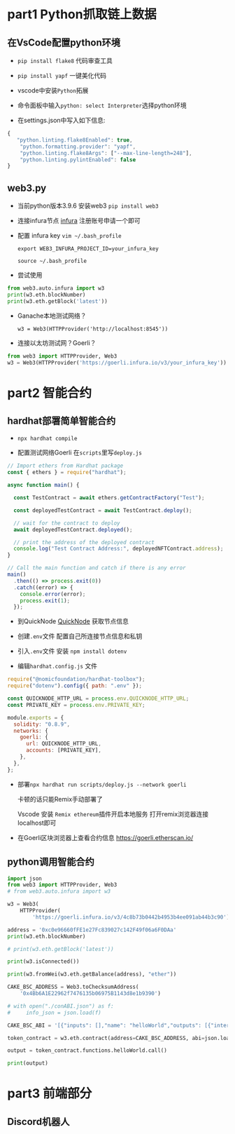 # part1 Python抓取链上数据

## 在VsCode配置python环境

- `pip install flake8` 代码审查工具

- `pip install yapf` 一键美化代码

- vscode中安装`Python`拓展

- 命令面板中输入`python: select Interpreter`选择python环境

- 在settings.json中写入如下信息:

```js
{
   "python.linting.flake8Enabled": true,
    "python.formatting.provider": "yapf",
    "python.linting.flake8Args": ["--max-line-length=248"],
    "python.linting.pylintEnabled": false
}
```

## web3.py

- 当前python版本3.9.6 安装web3 `pip install web3`

- 连接infura节点 [infura](https://infura.io/) 注册账号申请一个即可

- 配置 infura key `vim ~/.bash_profile`
  
  `export WEB3_INFURA_PROJECT_ID=your_infura_key`
  
  `source ~/.bash_profile`

- 尝试使用

```python
from web3.auto.infura import w3
print(w3.eth.blockNumber)
print(w3.eth.getBlock('latest'))
```

- Ganache本地测试网络？
  
  `w3 = Web3(HTTPProvider('http://localhost:8545'))`

- 连接以太坊测试网？Goerli？

```python
from web3 import HTTPProvider, Web3
w3 = Web3(HTTPProvider('https://goerli.infura.io/v3/your_infura_key'))
```

# part2 智能合约

## hardhat部署简单智能合约

- `npx hardhat compile`

- 配置测试网络Goerli 在`scripts`里写`deploy.js`

```js
// Import ethers from Hardhat package
const { ethers } = require("hardhat");

async function main() {

  const TestContract = await ethers.getContractFactory("Test");

  const deployedTestContract = await TestContract.deploy();

  // wait for the contract to deploy
  await deployedTestContract.deployed();

  // print the address of the deployed contract
  console.log("Test Contract Address:", deployedNFTContract.address);
}

// Call the main function and catch if there is any error
main()
  .then(() => process.exit(0))
  .catch((error) => {
    console.error(error);
    process.exit(1);
  });
```

- 到QuickNode [QuickNode](https://www.quicknode.com/) 获取节点信息

- 创建`.env`文件 配置自己所连接节点信息和私钥

- 引入`.env`文件 安装 `npm install dotenv`

- 编辑`hardhat.config.js` 文件

```js
require("@nomicfoundation/hardhat-toolbox");
require("dotenv").config({ path: ".env" });

const QUICKNODE_HTTP_URL = process.env.QUICKNODE_HTTP_URL;
const PRIVATE_KEY = process.env.PRIVATE_KEY;

module.exports = {
  solidity: "0.8.9",
  networks: {
    goerli: {
      url: QUICKNODE_HTTP_URL,
      accounts: [PRIVATE_KEY],
    },
  },
};
```

- 部署`npx hardhat run scripts/deploy.js --network goerli`
  
  卡顿的话只能Remix手动部署了
  
  Vscode 安装 `Remix ethereum`插件开启本地服务 打开remix浏览器连接localhost即可

- 在Goerli区块浏览器上查看合约信息 https://goerli.etherscan.io/

## python调用智能合约

```python
import json
from web3 import HTTPProvider, Web3
# from web3.auto.infura import w3

w3 = Web3(
    HTTPProvider(
        'https://goerli.infura.io/v3/4c8b73b0442b4953b4ee091ab44b3c90'))

address = '0xc0e96660fFE1e27Fc839027c142F49f06a6F0DAa'
print(w3.eth.blockNumber)

# print(w3.eth.getBlock('latest'))

print(w3.isConnected())

print(w3.fromWei(w3.eth.getBalance(address), "ether"))

CAKE_BSC_ADDRESS = Web3.toChecksumAddress(
    '0x4Bb6A1E22962f7476135b06975B1143d8e1b9390')

# with open("./conABI.json") as f:
#     info_json = json.load(f)

CAKE_BSC_ABI = '[{"inputs": [],"name": "helloWorld","outputs": [{"internalType": "string","name": "","type": "string"}],"stateMutability": "pure","type": "function"}]'

token_contract = w3.eth.contract(address=CAKE_BSC_ADDRESS, abi=json.loads(CAKE_BSC_ABI))

output = token_contract.functions.helloWorld.call()

print(output)

```

# part3 前端部分

## Discord机器人
